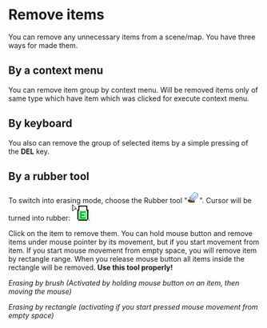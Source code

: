 # Remove items
You can remove any unnecessary items from a scene/map. You have three ways for made them.

## By a context menu
You can remove item group by context menu. Will be removed items only of same type which have item which was clicked for execute context menu.

## By keyboard
You also can remove the group of selected items by a simple pressing of the **DEL** key.

## By a rubber tool
To switch into erasing mode, choose the Rubber tool "![rubber](screenshots/LevelEditing/rubber.png)". Cursor will be turned into rubber: ![rubberCursor](screenshots/LevelEditing/cur_rubber.png).

Click on the item to remove them. You can hold mouse button and remove items under mouse pointer by its movement, but if you start movement from item. If you start mouse movement from empty space, you will remove item by rectangle range. When you release mouse button all items inside the rectangle will be removed. **Use this tool properly!**

_Erasing by brush (Activated by holding mouse button on an item, then moving the mouse)_

<ImageZoom
  alt="erase"
  url="screenshots/LevelEditing/Removing_brush.png"
  width="200px"
  :border="true"
/>

_Erasing by rectangle (activating if you start pressed mouse movement from empty space)_

<ImageZoom
  alt="erase"
  url="screenshots/LevelEditing/Removing_rectangle.png"
  width="200px"
  :border="true"
/>

